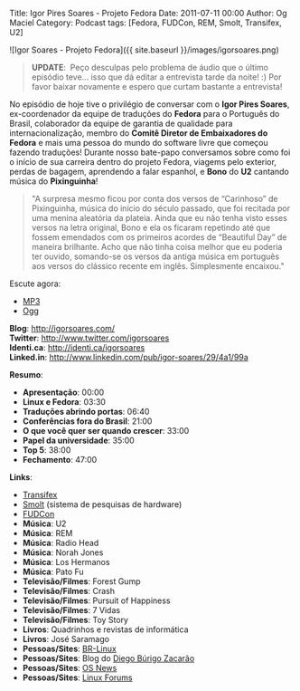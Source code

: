 Title: Igor Pires Soares - Projeto Fedora
Date: 2011-07-11 00:00
Author: Og Maciel
Category: Podcast
tags: [Fedora, FUDCon, REM, Smolt, Transifex, U2]

![Igor Soares - Projeto Fedora]({{ site.baseurl }}/images/igorsoares.png)

> **UPDATE**:  Peço desculpas pelo problema de áudio que o último
> episódio teve... isso que dá editar a entrevista tarde da noite! :)
> Por favor baixar novamente e espero que curtam bastante a entrevista!

No episódio de hoje tive o privilégio de conversar com o **Igor Pires
Soares**, ex-coordenador da equipe de traduções do **Fedora** para o
Português do Brasil, colaborador da equipe de garantia de qualidade para
internacionalização, membro do **Comitê Diretor de Embaixadores do
Fedora** e mais uma pessoa do mundo do software livre que começou
fazendo traduções! Durante nosso bate-papo conversamos sobre como foi o
início de sua carreira dentro do projeto Fedora, viagems pelo exterior,
perdas de bagagem, aprendendo a falar espanhol, e **Bono** do **U2**
cantando música do **Pixinguinha**!

> "A surpresa mesmo ficou por conta dos versos de “Carinhoso” de
> Pixinguinha, música do início do século passado, que foi recitada por
> uma menina aleatória da plateia. Ainda que eu não tenha visto esses
> versos na letra original, Bono e ela os ficaram repetindo até que
> fossem emendados com os primeiros acordes de “Beautiful Day” de
> maneira brilhante. Acho que não tinha coisa melhor que eu poderia ter
> ouvido, somando-se os versos da antiga música em português aos versos
> do clássico recente em inglês. Simplesmente encaixou."

Escute agora:

* [MP3](http://downloads.ogmaciel.com/castalio-podcast-12.mp3)
* [Ogg](http://downloads.ogmaciel.com/castalio-podcast-12.ogg) 

**Blog**: <http://igorsoares.com/>  
**Twitter**: <http://www.twitter.com/igorsoares>  
**Identi.ca**: <http://identi.ca/igorsoares>  
**Linked.in**: <http://www.linkedin.com/pub/igor-soares/29/4a1/99a>

**Resumo**:

-   **Apresentação**: 00:00
-   **Linux e Fedora**: 03:30
-   **Traduções abrindo portas**: 06:40
-   **Conferências fora do Brasil**: 21:00
-   **O que você quer ser quando crescer**: 33:00
-   **Papel da universidade**: 35:00
-   **Top 5**: 38:00
-   **Fechamento**: 47:00

**Links**:

-   [Transifex](http://transifex.net "http://transifex.net")
-   [Smolt](https://secure.wikimedia.org/wikipedia/en/wiki/Smolt_(Linux) "https://secure.wikimedia.org/wikipedia/en/wiki/Smolt_(Linux)")
    (sistema de pesquisas de hardware)
-   [FUDCon](http://fedoraproject.org/wiki/FUDCon "http://fedoraproject.org/wiki/FUDCon")
-   **Música**: U2
-   **Música**: REM
-   **Música**: Radio Head
-   **Música**: Norah Jones
-   **Música**: Los Hermanos
-   **Música**: Pato Fu
-   **Televisão/Filmes**: Forest Gump
-   **Televisão/Filmes**: Crash
-   **Televisão/Filmes**: Pursuit of Happiness
-   **Televisão/Filmes**: 7 Vidas
-   **Televisão/Filmes**: Toy Story
-   **Livros**: Quadrinhos e revistas de informática
-   **Livros**: José Saramago
-   **Pessoas/Sites**:
    [BR-Linux](http://br-linux.org/ "http://br-linux.org/")
-   **Pessoas/Sites**: Blog do [Diego Búrigo
    Zacarão](http://diegobz.net/ "http://diegobz.net/")
-   **Pessoas/Sites**: [OS
    News](http://www.osnews.com/ "http://www.osnews.com/")
-   **Pessoas/Sites**: [Linux
    Forums](http://www.linuxforums.org/ "http://www.linuxforums.org/")
